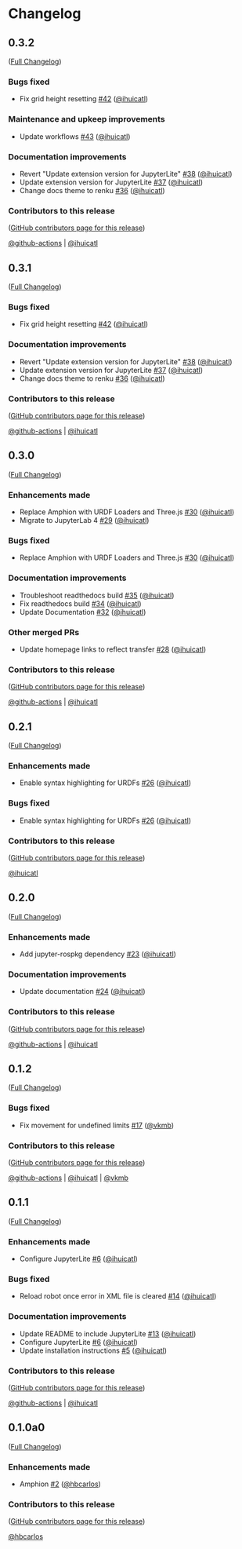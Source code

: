 # Changelog

<!-- <START NEW CHANGELOG ENTRY> -->

## 0.3.2

([Full Changelog](https://github.com/jupyter-robotics/jupyterlab-urdf/compare/v0.3.0...77fe93e220010ec5e4e871494f063c991411c331))

### Bugs fixed

- Fix grid height resetting [#42](https://github.com/jupyter-robotics/jupyterlab-urdf/pull/42) ([@ihuicatl](https://github.com/ihuicatl))

### Maintenance and upkeep improvements

- Update workflows [#43](https://github.com/jupyter-robotics/jupyterlab-urdf/pull/43) ([@ihuicatl](https://github.com/ihuicatl))

### Documentation improvements

- Revert "Update extension version for JupyterLite" [#38](https://github.com/jupyter-robotics/jupyterlab-urdf/pull/38) ([@ihuicatl](https://github.com/ihuicatl))
- Update extension version for JupyterLite [#37](https://github.com/jupyter-robotics/jupyterlab-urdf/pull/37) ([@ihuicatl](https://github.com/ihuicatl))
- Change docs theme to renku [#36](https://github.com/jupyter-robotics/jupyterlab-urdf/pull/36) ([@ihuicatl](https://github.com/ihuicatl))

### Contributors to this release

([GitHub contributors page for this release](https://github.com/jupyter-robotics/jupyterlab-urdf/graphs/contributors?from=2023-08-24&to=2023-11-27&type=c))

[@github-actions](https://github.com/search?q=repo%3Ajupyter-robotics%2Fjupyterlab-urdf+involves%3Agithub-actions+updated%3A2023-08-24..2023-11-27&type=Issues) | [@ihuicatl](https://github.com/search?q=repo%3Ajupyter-robotics%2Fjupyterlab-urdf+involves%3Aihuicatl+updated%3A2023-08-24..2023-11-27&type=Issues)

<!-- <END NEW CHANGELOG ENTRY> -->

## 0.3.1

([Full Changelog](https://github.com/jupyter-robotics/jupyterlab-urdf/compare/v0.3.0...3f4f652a927fabd73e503b4d17b4228a4bd15923))

### Bugs fixed

- Fix grid height resetting [#42](https://github.com/jupyter-robotics/jupyterlab-urdf/pull/42) ([@ihuicatl](https://github.com/ihuicatl))

### Documentation improvements

- Revert "Update extension version for JupyterLite" [#38](https://github.com/jupyter-robotics/jupyterlab-urdf/pull/38) ([@ihuicatl](https://github.com/ihuicatl))
- Update extension version for JupyterLite [#37](https://github.com/jupyter-robotics/jupyterlab-urdf/pull/37) ([@ihuicatl](https://github.com/ihuicatl))
- Change docs theme to renku [#36](https://github.com/jupyter-robotics/jupyterlab-urdf/pull/36) ([@ihuicatl](https://github.com/ihuicatl))

### Contributors to this release

([GitHub contributors page for this release](https://github.com/jupyter-robotics/jupyterlab-urdf/graphs/contributors?from=2023-08-24&to=2023-11-17&type=c))

[@github-actions](https://github.com/search?q=repo%3Ajupyter-robotics%2Fjupyterlab-urdf+involves%3Agithub-actions+updated%3A2023-08-24..2023-11-17&type=Issues) | [@ihuicatl](https://github.com/search?q=repo%3Ajupyter-robotics%2Fjupyterlab-urdf+involves%3Aihuicatl+updated%3A2023-08-24..2023-11-17&type=Issues)

## 0.3.0

([Full Changelog](https://github.com/jupyter-robotics/jupyterlab-urdf/compare/v0.2.1...cc8f20317ae5fdbeea9f280270ad4f5d6034639f))

### Enhancements made

- Replace Amphion with URDF Loaders and Three.js [#30](https://github.com/jupyter-robotics/jupyterlab-urdf/pull/30) ([@ihuicatl](https://github.com/ihuicatl))
- Migrate to JupyterLab 4 [#29](https://github.com/jupyter-robotics/jupyterlab-urdf/pull/29) ([@ihuicatl](https://github.com/ihuicatl))

### Bugs fixed

- Replace Amphion with URDF Loaders and Three.js [#30](https://github.com/jupyter-robotics/jupyterlab-urdf/pull/30) ([@ihuicatl](https://github.com/ihuicatl))

### Documentation improvements

- Troubleshoot readthedocs build [#35](https://github.com/jupyter-robotics/jupyterlab-urdf/pull/35) ([@ihuicatl](https://github.com/ihuicatl))
- Fix readthedocs build [#34](https://github.com/jupyter-robotics/jupyterlab-urdf/pull/34) ([@ihuicatl](https://github.com/ihuicatl))
- Update Documentation [#32](https://github.com/jupyter-robotics/jupyterlab-urdf/pull/32) ([@ihuicatl](https://github.com/ihuicatl))

### Other merged PRs

- Update homepage links to reflect transfer [#28](https://github.com/jupyter-robotics/jupyterlab-urdf/pull/28) ([@ihuicatl](https://github.com/ihuicatl))

### Contributors to this release

([GitHub contributors page for this release](https://github.com/jupyter-robotics/jupyterlab-urdf/graphs/contributors?from=2022-10-11&to=2023-08-24&type=c))

[@github-actions](https://github.com/search?q=repo%3Ajupyter-robotics%2Fjupyterlab-urdf+involves%3Agithub-actions+updated%3A2022-10-11..2023-08-24&type=Issues) | [@ihuicatl](https://github.com/search?q=repo%3Ajupyter-robotics%2Fjupyterlab-urdf+involves%3Aihuicatl+updated%3A2022-10-11..2023-08-24&type=Issues)

## 0.2.1

([Full Changelog](https://github.com/jupyter-robotics/jupyterlab-urdf/compare/v0.2.0...3602f83946e864c522863ffec0ef78a6b8612d24))

### Enhancements made

- Enable syntax highlighting for URDFs [#26](https://github.com/jupyter-robotics/jupyterlab-urdf/pull/26) ([@ihuicatl](https://github.com/ihuicatl))

### Bugs fixed

- Enable syntax highlighting for URDFs [#26](https://github.com/jupyter-robotics/jupyterlab-urdf/pull/26) ([@ihuicatl](https://github.com/ihuicatl))

### Contributors to this release

([GitHub contributors page for this release](https://github.com/jupyter-robotics/jupyterlab-urdf/graphs/contributors?from=2022-09-22&to=2022-10-11&type=c))

[@ihuicatl](https://github.com/search?q=repo%3Aihuicatl%2Fjupyterlab-urdf+involves%3Aihuicatl+updated%3A2022-09-22..2022-10-11&type=Issues)

## 0.2.0

([Full Changelog](https://github.com/jupyter-robotics/jupyterlab-urdf/compare/v0.1.2...1c83122721711101f1973080b98eb7a359aebb6d))

### Enhancements made

- Add jupyter-rospkg dependency [#23](https://github.com/jupyter-robotics/jupyterlab-urdf/pull/23) ([@ihuicatl](https://github.com/ihuicatl))

### Documentation improvements

- Update documentation [#24](https://github.com/jupyter-robotics/jupyterlab-urdf/pull/24) ([@ihuicatl](https://github.com/ihuicatl))

### Contributors to this release

([GitHub contributors page for this release](https://github.com/jupyter-robotics/jupyterlab-urdf/graphs/contributors?from=2022-07-29&to=2022-09-22&type=c))

[@github-actions](https://github.com/search?q=repo%3Aihuicatl%2Fjupyterlab-urdf+involves%3Agithub-actions+updated%3A2022-07-29..2022-09-22&type=Issues) | [@ihuicatl](https://github.com/search?q=repo%3Aihuicatl%2Fjupyterlab-urdf+involves%3Aihuicatl+updated%3A2022-07-29..2022-09-22&type=Issues)

## 0.1.2

([Full Changelog](https://github.com/jupyter-robotics/jupyterlab-urdf/compare/v0.1.1...36b5a10537e1d507d69decc6e39b80b4a20b88e1))

### Bugs fixed

- Fix movement for undefined limits [#17](https://github.com/jupyter-robotics/jupyterlab-urdf/pull/17) ([@vkmb](https://github.com/vkmb))

### Contributors to this release

([GitHub contributors page for this release](https://github.com/jupyter-robotics/jupyterlab-urdf/graphs/contributors?from=2022-07-20&to=2022-07-29&type=c))

[@github-actions](https://github.com/search?q=repo%3Aihuicatl%2Fjupyterlab-urdf+involves%3Agithub-actions+updated%3A2022-07-20..2022-07-29&type=Issues) | [@ihuicatl](https://github.com/search?q=repo%3Aihuicatl%2Fjupyterlab-urdf+involves%3Aihuicatl+updated%3A2022-07-20..2022-07-29&type=Issues) | [@vkmb](https://github.com/search?q=repo%3Aihuicatl%2Fjupyterlab-urdf+involves%3Avkmb+updated%3A2022-07-20..2022-07-29&type=Issues)

## 0.1.1

([Full Changelog](https://github.com/jupyter-robotics/jupyterlab-urdf/compare/v0.1.0a0...780dbc0d67539230876d15c3bf1fd9d4dc7e264a))

### Enhancements made

- Configure JupyterLite [#6](https://github.com/jupyter-robotics/jupyterlab-urdf/pull/6) ([@ihuicatl](https://github.com/ihuicatl))

### Bugs fixed

- Reload robot once error in XML file is cleared [#14](https://github.com/jupyter-robotics/jupyterlab-urdf/pull/14) ([@ihuicatl](https://github.com/ihuicatl))

### Documentation improvements

- Update README to include JupyterLite [#13](https://github.com/jupyter-robotics/jupyterlab-urdf/pull/13) ([@ihuicatl](https://github.com/ihuicatl))
- Configure JupyterLite [#6](https://github.com/jupyter-robotics/jupyterlab-urdf/pull/6) ([@ihuicatl](https://github.com/ihuicatl))
- Update installation instructions [#5](https://github.com/jupyter-robotics/jupyterlab-urdf/pull/5) ([@ihuicatl](https://github.com/ihuicatl))

### Contributors to this release

([GitHub contributors page for this release](https://github.com/jupyter-robotics/jupyterlab-urdf/graphs/contributors?from=2022-07-06&to=2022-07-20&type=c))

[@github-actions](https://github.com/search?q=repo%3Aihuicatl%2Fjupyterlab-urdf+involves%3Agithub-actions+updated%3A2022-07-06..2022-07-20&type=Issues) | [@ihuicatl](https://github.com/search?q=repo%3Aihuicatl%2Fjupyterlab-urdf+involves%3Aihuicatl+updated%3A2022-07-06..2022-07-20&type=Issues)

## 0.1.0a0

([Full Changelog](https://github.com/jupyter-robotics/jupyterlab-urdf/compare/3f5977ccd1cbfe59df27b9dc34f5e654da0d1ca9...5ce469cf2ae263c3be22c653150db22d2a5c19b5))

### Enhancements made

- Amphion [#2](https://github.com/jupyter-robotics/jupyterlab-urdf/pull/2) ([@hbcarlos](https://github.com/hbcarlos))

### Contributors to this release

([GitHub contributors page for this release](https://github.com/jupyter-robotics/jupyterlab-urdf/graphs/contributors?from=2022-06-10&to=2022-07-06&type=c))

[@hbcarlos](https://github.com/search?q=repo%3Aihuicatl%2Fjupyterlab-urdf+involves%3Ahbcarlos+updated%3A2022-06-10..2022-07-06&type=Issues)
